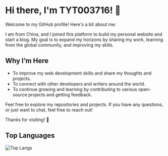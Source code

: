 # Hi there, I'm TYT003716! 👋

Welcome to my GitHub profile! Here's a bit about me:

I am from China, and I joined this platform to build my personal website and start a blog. My goal is to expand my horizons by sharing my work, learning from the global community, and improving my skills.


## Why I’m Here
- To improve my web development skills and share my thoughts and projects.
- To connect with other developers and writers around the world.
- To continue growing and learning by contributing to various open-source projects and getting feedback.

Feel free to explore my repositories and projects. If you have any questions, or just want to chat, feel free to reach out!

Thanks for visiting! 🙌

## Top Languages

![Top Langs](https://github-readme-stats.vercel.app/api/top-langs/?username=TYT003716&layout=compact)
